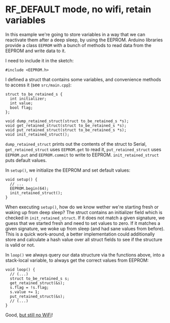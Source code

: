 # RF_DEFAULT mode, no wifi, retain variables

In this example we're going to store variables in a way that we can
reactivate them after a deep sleep, by using the EEPROM. Arduino libraries
provide a class `EEPROM` with a bunch of methods to read data from the EEPROM
and write data to it.

I need to include it in the sketch:

```
#include <EEPROM.h>
```

I defined a struct that contains some variables, and convenience methods
to access it (see `src/main.cpp`):

```
struct to_be_retained_s {
  int initializer;
  int value;
  bool flag;
};

void dump_retained_struct(struct to_be_retained_s *s);
void get_retained_struct(struct to_be_retained_s *s);
void put_retained_struct(struct to_be_retained_s *s);
void init_retained_struct();
```

`dump_retained_struct` prints out the contents of the struct to Serial,
`get_retained_struct` uses `EEPROM.get` to read it, `put_retained_struct` uses
`EEPROM.put` and `EEPROM.commit` to write to EEPROM.
`init_retained_struct` puts default values.

In `setup()`, we initialize the EEPROM and set default values:

```
void setup() {
  // ...
  EEPROM.begin(64);
  init_retained_struct();
}
```

When executing `setup()`, how do we know wether we're starting fresh or waking
up from deep sleep? The struct contains an initializer field which is checked in
`init_retained_struct`. If it does not match a given signature, we guess that we
started fresh and need to set values to zero. If it matches a given signature,
we woke up from sleep (and had sane values from before). This is a quick work-around,
a better implementation could additionally store and calculate a hash value over all struct fields to see if the structure is valid or not.

In `loop()` we always query our data structure via the functions above, into a stack-local variable, to always get the correct values from EEPROM:

```
void loop() {
  // (...)
  struct to_be_retained_s s;
  get_retained_struct(&s);
  s.flag = !s.flag;
  s.value += 1;
  put_retained_struct(&s);
  // (...)
}
```

Good, [but still no WiFi](../03_default_wifi/README.md)!
